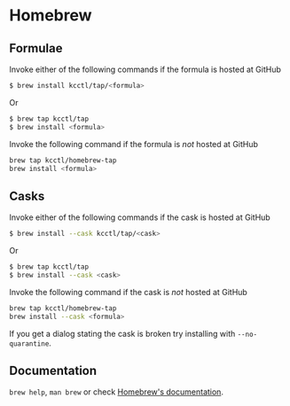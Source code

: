 # Homebrew

## Formulae
Invoke either of the following commands if the formula is hosted at GitHub

```sh
$ brew install kcctl/tap/<formula>
```

Or

```sh
$ brew tap kcctl/tap
$ brew install <formula>
```

Invoke the following command if the formula is *not* hosted at GitHub

```sh
brew tap kcctl/homebrew-tap 
brew install <formula>
```

## Casks
Invoke either of the following commands if the cask is hosted at GitHub

```sh
$ brew install --cask kcctl/tap/<cask>
```

Or

```sh
$ brew tap kcctl/tap
$ brew install --cask <cask>
```

Invoke the following command if the cask is *not* hosted at GitHub

```sh
brew tap kcctl/homebrew-tap 
brew install --cask <formula>
```

If you get a dialog stating the cask is broken try installing with `--no-quarantine`.

## Documentation
`brew help`, `man brew` or check [Homebrew's documentation](https://docs.brew.sh).
